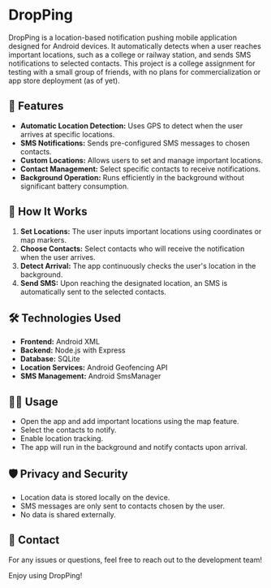 # DropPing

DropPing is a location-based notification pushing mobile application designed for Android devices. It automatically detects when a user reaches important locations, such as a college or railway station, and sends SMS notifications to selected contacts. This project is a college assignment for testing with a small group of friends, with no plans for commercialization or app store deployment (as of yet).

## 📱 Features
- **Automatic Location Detection:** Uses GPS to detect when the user arrives at specific locations.
- **SMS Notifications:** Sends pre-configured SMS messages to chosen contacts.
- **Custom Locations:** Allows users to set and manage important locations.
- **Contact Management:** Select specific contacts to receive notifications.
- **Background Operation:** Runs efficiently in the background without significant battery consumption.

## 🚀 How It Works
1. **Set Locations:** The user inputs important locations using coordinates or map markers.
2. **Choose Contacts:** Select contacts who will receive the notification when the user arrives.
3. **Detect Arrival:** The app continuously checks the user's location in the background.
4. **Send SMS:** Upon reaching the designated location, an SMS is automatically sent to the selected contacts.

## 🛠️ Technologies Used
- **Frontend:** Android XML
- **Backend:** Node.js with Express
- **Database:** SQLite 
- **Location Services:** Android Geofencing API
- **SMS Management:** Android SmsManager 

## 🧑‍💻 Usage
- Open the app and add important locations using the map feature.
- Select the contacts to notify.
- Enable location tracking.
- The app will run in the background and notify contacts upon arrival.

## 🛡️ Privacy and Security
- Location data is stored locally on the device.
- SMS messages are only sent to contacts chosen by the user.
- No data is shared externally.

## 📩 Contact
For any issues or questions, feel free to reach out to the development team!

Enjoy using DropPing!

